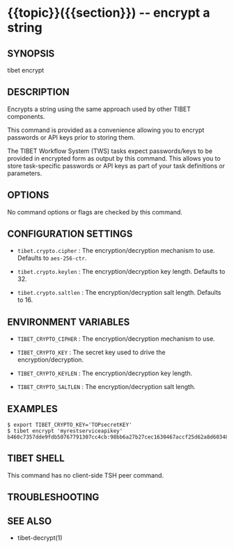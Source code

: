 {{topic}}({{section}}) -- encrypt a string
=============================================

## SYNOPSIS

tibet encrypt <string>

## DESCRIPTION

Encrypts a string using the same approach used by other TIBET components.

This command is provided as a convenience allowing you to encrypt passwords or
API keys prior to storing them.

The TIBET Workflow System (TWS) tasks expect passwords/keys to be provided in
encrypted form as output by this command. This allows you to store task-specific
passwords or API keys as part of your task definitions or parameters.

## OPTIONS

No command options or flags are checked by this command.

## CONFIGURATION SETTINGS

  * `tibet.crypto.cipher` :
    The encryption/decryption mechanism to use. Defaults to `aes-256-ctr`.

  * `tibet.crypto.keylen` :
    The encryption/decryption key length. Defaults to 32.

  * `tibet.crypto.saltlen` :
    The encryption/decryption salt length. Defaults to 16.

## ENVIRONMENT VARIABLES

  * `TIBET_CRYPTO_CIPHER` :
    The encryption/decryption mechanism to use.

  * `TIBET_CRYPTO_KEY` :
    The secret key used to drive the encryption/decryption.

  * `TIBET_CRYPTO_KEYLEN` :
    The encryption/decryption key length.

  * `TIBET_CRYPTO_SALTLEN` :
    The encryption/decryption salt length.

## EXAMPLES

    $ export TIBET_CRYPTO_KEY='TOPsecretKEY'
    $ tibet encrypt 'myrestserviceapikey'
    b460c7357dde9fdb50767791307cc4cb:98bb6a27b27cec1630467accf25d62a8d60348

## TIBET SHELL

This command has no client-side TSH peer command.

## TROUBLESHOOTING


## SEE ALSO

  * tibet-decrypt(1)
